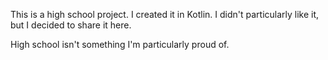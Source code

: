 This is a high school project. I created it in Kotlin. I didn't particularly like it, but I decided to share it here.

High school isn't something I'm particularly proud of.
